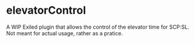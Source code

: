 # elevatorControl
A WIP Exiled plugin that allows the control of the elevator time for SCP:SL.
Not meant for actual usage, rather as a pratice.

